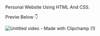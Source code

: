 Personal Website Using HTML And CSS.

Previw Below 👇

![Untitled video - Made with Clipchamp (1)](https://github.com/user-attachments/assets/8998acab-6e19-476e-91f1-d615b3d7d8fe)
